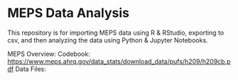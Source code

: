 # MEPS Data Analysis
This repository is for importing MEPS data using R & RStudio, exporting to csv, and then analyzing the data using Python & Jupyter Notebooks.

MEPS Overview:
Codebook: https://www.meps.ahrq.gov/data_stats/download_data/pufs/h209/h209cb.pdf
Data Files:
